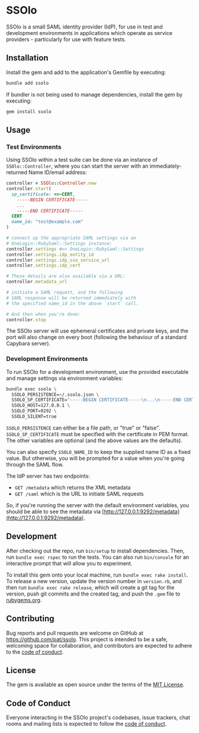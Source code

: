 # SSOlo

SSOlo is a small SAML identity provider (IdP), for use in test and development environments in applications which operate as service providers - particularly for use with feature tests.

## Installation

Install the gem and add to the application's Gemfile by executing:

```bash
bundle add ssolo
```

If bundler is not being used to manage dependencies, install the gem by executing:

```bash
gem install ssolo
```

## Usage

### Test Environments

Using SSOlo within a test suite can be done via an instance of `SSOlo::Controller`, where you can start the server with an immediately-returned Name ID/email address:

```ruby
controller = SSOlo::Controller.new
controller.start(
  sp_certificate: <<~CERT,
    -----BEGIN CERTIFICATE-----
    ...
    -----END CERTIFICATE-----
  CERT
  name_id: "test@example.com"
)

# connect up the appropriate SAML settings via an
# OneLogin::RubySaml::Settings instance:
controller.settings #=> OneLogin::RubySaml::Settings
controller.settings.idp_entity_id
controller.settings.idp_sso_service_url
controller.settings.idp_cert

# These details are also available via a URL:
controller.metadata_url

# initiate a SAML request, and the following
# SAML response will be returned immediately with
# the specified name_id in the above `start` call.

# And then when you're done:
controller.stop
```

The SSOlo server will use ephemeral certificates and private keys, and the port will also change on every boot (following the behaviour of a standard Capybara server).

### Development Environments

To run SSOlo for a development environment, use the provided executable and manage settings via environment variables:

```sh
bundle exec ssolo \
  SSOLO_PERSISTENCE=~/.ssolo.json \
  SSOLO_SP_CERTIFICATE="-----BEGIN CERTIFICATE-----\n...\n-----END CERTIFICATE-----" \
  SSOLO_HOST=127.0.0.1 \
  SSOLO_PORT=9292 \
  SSOLO_SILENT=true
```

`SSOLO_PERSISTENCE` can either be a file path, or "true" or "false". `SSOLO_SP_CERTIFICATE` must be specified with the certificate in PEM format. The other variables are optional (and the above values are the defaults).

You can also specify `SSOLO_NAME_ID` to keep the supplied name ID as a fixed value. But otherwise, you will be prompted for a value when you're going through the SAML flow.

The IdP server has two endpoints:

* `GET /metadata` which returns the XML metadata
* `GET /saml` which is the URL to initiate SAML requests

So, if you're running the server with the default environment variables, you should be able to see the metadata via [http://127.0.0.1:9292/metadata](http://127.0.0.1:9292/metadata).

## Development

After checking out the repo, run `bin/setup` to install dependencies. Then, run `bundle exec rspec` to run the tests. You can also run `bin/console` for an interactive prompt that will allow you to experiment.

To install this gem onto your local machine, run `bundle exec rake install`. To release a new version, update the version number in `version.rb`, and then run `bundle exec rake release`, which will create a git tag for the version, push git commits and the created tag, and push the `.gem` file to [rubygems.org](https://rubygems.org).

## Contributing

Bug reports and pull requests are welcome on GitHub at https://github.com/pat/ssolo. This project is intended to be a safe, welcoming space for collaboration, and contributors are expected to adhere to the [code of conduct](https://github.com/pat/ssolo/blob/main/CODE_OF_CONDUCT.md).

## License

The gem is available as open source under the terms of the [MIT License](https://opensource.org/licenses/MIT).

## Code of Conduct

Everyone interacting in the SSOlo project's codebases, issue trackers, chat rooms and mailing lists is expected to follow the [code of conduct](https://github.com/pat/ssolo/blob/main/CODE_OF_CONDUCT.md).
